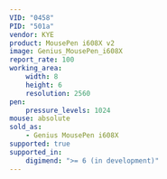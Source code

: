 ```yaml
---
VID: "0458"
PID: "501a"
vendor: KYE
product: MousePen i608X v2
image: Genius_MousePen_i608X
report_rate: 100
working_area:
    width: 8
    height: 6
    resolution: 2560
pen:
    pressure_levels: 1024
mouse: absolute
sold_as:
    - Genius MousePen i608X
supported: true
supported_in:
    digimend: ">= 6 (in development)"
---
```

